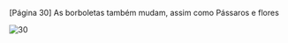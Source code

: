 [Página 30]
As borboletas também mudam,
assim como Pássaros e flores


![30](./img/page_30-01.jpg)
